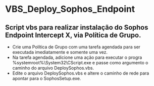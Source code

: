 # VBS_Deploy_Sophos_Endpoint
## Script vbs para realizar instalação do Sophos Endpoint Intercept X, via Política de Grupo.

* Crie uma Política de Grupo com uma tarefa agendada para ser executada imediatamente e somente uma vez.
* Na tarefa agendada, adicione uma ação para executar o progra %systemroot%\System32\CScript.exe e passe como argumento o caminho do arquivo DeploySophos.vbs.
* Edite o arquivo DeploySophos.vbs e altere o caminho de rede para apontar para o SophosSetup.exe.
